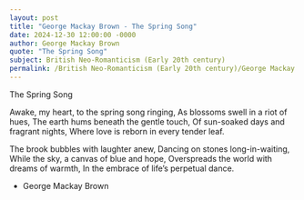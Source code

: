 ```yaml
---
layout: post
title: "George Mackay Brown - The Spring Song"
date: 2024-12-30 12:00:00 -0000
author: George Mackay Brown
quote: "The Spring Song"
subject: British Neo-Romanticism (Early 20th century)
permalink: /British Neo-Romanticism (Early 20th century)/George Mackay Brown/George Mackay Brown - The Spring Song
---
```


The Spring Song

Awake, my heart, to the spring song ringing,
As blossoms swell in a riot of hues,
The earth hums beneath the gentle touch,
Of sun-soaked days and fragrant nights,
Where love is reborn in every tender leaf.

The brook bubbles with laughter anew,
Dancing on stones long-in-waiting,
While the sky, a canvas of blue and hope,
Overspreads the world with dreams of warmth,
In the embrace of life’s perpetual dance.


- George Mackay Brown
